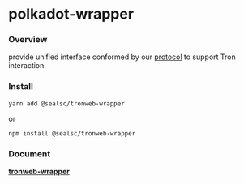 # polkadot-wrapper

### Overview

provide unified interface conformed by our [protocol](https://github.com/SealSC/multi-chain-js/tree/main/protocol) to support Tron interaction.

### Install

```
yarn add @sealsc/tronweb-wrapper
```
 or 
```
npm install @sealsc/tronweb-wrapper
```    

### Document

**[tronweb-wrapper](https://multi-chain-js-doc.seor.io/en/tronWeb/)**  

